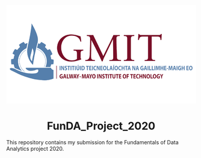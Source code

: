 ![GMIT_Logo.png](GMIT-logo.png)

# <div align="center"> FunDA_Project_2020 <div>
This repository contains my submission for the Fundamentals of Data Analytics project 2020.
